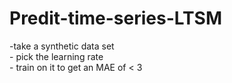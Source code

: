 # Predit-time-series-LTSM
-take a synthetic data set <br> - pick the learning rate  <br>- train on it to get an MAE of < 3
